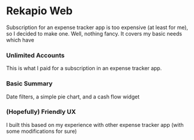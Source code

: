 # Rekapio Web

Subscription for an expense tracker app is too expensive (at least for me), so I decided to make one. Well, nothing fancy. It covers my basic needs which have

### Unlimited Accounts

This is what I paid for a subscription in an expense tracker app.

### Basic Summary

Date filters, a simple pie chart, and a cash flow widget

### (Hopefully) Friendly UX

I built this based on my experience with other expense tracker app (with some modifications for sure)
